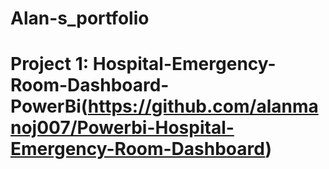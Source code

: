 # Alan-s_portfolio

# Project 1: Hospital-Emergency-Room-Dashboard-PowerBi(https://github.com/alanmanoj007/Powerbi-Hospital-Emergency-Room-Dashboard)
